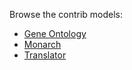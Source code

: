 Browse the contrib models:

 * [Gene Ontology](https://noelmcloughlin.github.io/contrib/go/docs/index.html)
 * [Monarch](https://noelmcloughlin.github.io/contrib/monarch/docs/index.html)
 * [Translator](https://noelmcloughlin.github.io/translator/docs/index.html)
